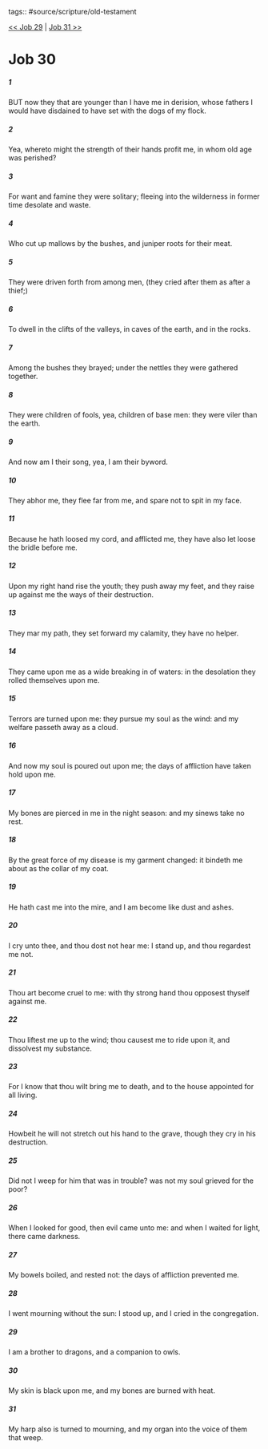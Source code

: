tags:: #source/scripture/old-testament

[<< Job 29](old-testament/18_Job/Job_29.md) | [Job 31 >>](old-testament/18_Job/Job_31.md)

# Job 30

##### 1

BUT now they that are younger than I have me in derision, whose fathers I would have disdained to have set with the dogs of my flock.

##### 2

Yea, whereto might the strength of their hands profit me, in whom old age was perished?

##### 3

For want and famine they were solitary; fleeing into the wilderness in former time desolate and waste.

##### 4

Who cut up mallows by the bushes, and juniper roots for their meat.

##### 5

They were driven forth from among men, (they cried after them as after a thief;)

##### 6

To dwell in the clifts of the valleys, in caves of the earth, and in the rocks.

##### 7

Among the bushes they brayed; under the nettles they were gathered together.

##### 8

They were children of fools, yea, children of base men: they were viler than the earth.

##### 9

And now am I their song, yea, I am their byword.

##### 10

They abhor me, they flee far from me, and spare not to spit in my face.

##### 11

Because he hath loosed my cord, and afflicted me, they have also let loose the bridle before me.

##### 12

Upon my right hand rise the youth; they push away my feet, and they raise up against me the ways of their destruction.

##### 13

They mar my path, they set forward my calamity, they have no helper.

##### 14

They came upon me as a wide breaking in of waters: in the desolation they rolled themselves upon me.

##### 15

Terrors are turned upon me: they pursue my soul as the wind: and my welfare passeth away as a cloud.

##### 16

And now my soul is poured out upon me; the days of affliction have taken hold upon me.

##### 17

My bones are pierced in me in the night season: and my sinews take no rest.

##### 18

By the great force of my disease is my garment changed: it bindeth me about as the collar of my coat.

##### 19

He hath cast me into the mire, and I am become like dust and ashes.

##### 20

I cry unto thee, and thou dost not hear me: I stand up, and thou regardest me not.

##### 21

Thou art become cruel to me: with thy strong hand thou opposest thyself against me.

##### 22

Thou liftest me up to the wind; thou causest me to ride upon it, and dissolvest my substance.

##### 23

For I know that thou wilt bring me to death, and to the house appointed for all living.

##### 24

Howbeit he will not stretch out his hand to the grave, though they cry in his destruction.

##### 25

Did not I weep for him that was in trouble? was not my soul grieved for the poor?

##### 26

When I looked for good, then evil came unto me: and when I waited for light, there came darkness.

##### 27

My bowels boiled, and rested not: the days of affliction prevented me.

##### 28

I went mourning without the sun: I stood up, and I cried in the congregation.

##### 29

I am a brother to dragons, and a companion to owls.

##### 30

My skin is black upon me, and my bones are burned with heat.

##### 31

My harp also is turned to mourning, and my organ into the voice of them that weep.
